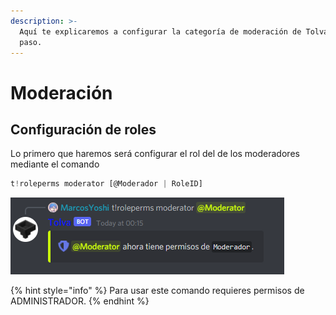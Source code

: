 ```yaml
---
description: >-
  Aquí te explicaremos a configurar la categoría de moderación de Tolva paso a
  paso.
---
```


# Moderación

## Configuración de roles

Lo primero que haremos será configurar el rol del de los moderadores mediante el comando

```javascript
t!roleperms moderator [@Moderador | RoleID]
```

![](../../.gitbook/assets/image.png)

{% hint style="info" %}
Para usar este comando requieres permisos de ADMINISTRADOR.
{% endhint %}

